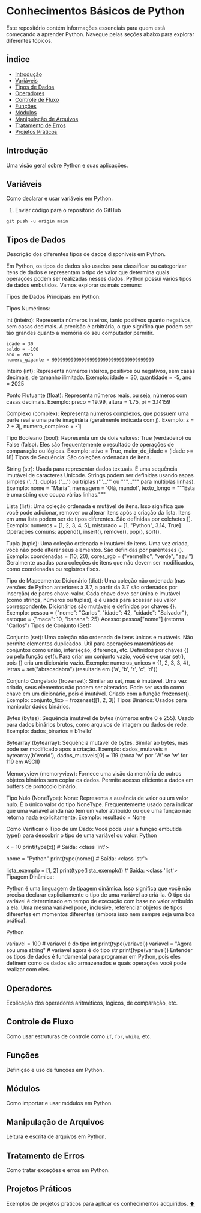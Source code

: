 
# Conhecimentos Básicos de Python

Este repositório contém informações essenciais para quem está começando a aprender Python. Navegue pelas seções abaixo para explorar diferentes tópicos.

## Índice

- [Introdução](#introdução)
- [Variáveis](#variáveis)
- [Tipos de Dados](#tipos-de-dados)
- [Operadores](#operadores)
- [Controle de Fluxo](#controle-de-fluxo)
- [Funções](#funções)
- [Módulos](#módulos)
- [Manipulação de Arquivos](#manipulação-de-arquivos)
- [Tratamento de Erros](#tratamento-de-erros)
- [Projetos Práticos](#projetos-práticos)

## Introdução
Uma visão geral sobre Python e suas aplicações.

## Variáveis
Como declarar e usar variáveis em Python.
1.  Enviar código para o repositório do GitHub
```
git push -u origin main 
```

## Tipos de Dados
Descrição dos diferentes tipos de dados disponíveis em Python.

Em Python, os tipos de dados são usados para classificar ou categorizar itens de dados e representam o tipo de valor que determina quais operações podem ser realizadas nesses dados. Python possui vários tipos de dados embutidos. Vamos explorar os mais comuns:

Tipos de Dados Principais em Python:

Tipos Numéricos:

int (inteiro): Representa números inteiros, tanto positivos quanto negativos, sem casas decimais. 
A precisão é arbitrária, o que significa que podem ser tão grandes quanto a memória do seu computador permitir.

```
idade = 30
saldo = -100
ano = 2025
numero_gigante = 99999999999999999999999999999999999999
```


Inteiro (int): Representa números inteiros, positivos ou negativos, sem casas decimais, de tamanho ilimitado.
Exemplo: idade = 30, quantidade = -5, ano = 2025

Ponto Flutuante (float): Representa números reais, ou seja, números com casas decimais.
Exemplo: preco = 19.99, altura = 1.75, pi = 3.14159

Complexo (complex): Representa números complexos, que possuem uma parte real e uma parte imaginária (geralmente indicada com j).
Exemplo: z = 2 + 3j, numero_complexo = -1j

Tipo Booleano (bool):
Representa um de dois valores: True (verdadeiro) ou False (falso). Eles são frequentemente o resultado de operações de comparação ou lógicas.
Exemplo: ativo = True, maior_de_idade = (idade >= 18)
Tipos de Sequência: São coleções ordenadas de itens.

String (str): Usada para representar dados textuais. É uma sequência imutável de caracteres Unicode. Strings podem ser definidas usando aspas simples ('...'), duplas ("...") ou triplas ('''...''' ou """...""" para múltiplas linhas).
Exemplo: nome = "Maria", mensagem = 'Olá, mundo!', texto_longo = """Esta é uma string que ocupa várias linhas."""

Lista (list): Uma coleção ordenada e mutável de itens. Isso significa que você pode adicionar, remover ou alterar itens após a criação da lista. Itens em uma lista podem ser de tipos diferentes. São definidas por colchetes [].
Exemplo: numeros = [1, 2, 3, 4, 5], misturado = [1, "Python", 3.14, True]
Operações comuns: append(), insert(), remove(), pop(), sort().

Tupla (tuple): Uma coleção ordenada e imutável de itens. Uma vez criada, você não pode alterar seus elementos. São definidas por parênteses ().
Exemplo: coordenadas = (10, 20), cores_rgb = ("vermelho", "verde", "azul")
Geralmente usadas para coleções de itens que não devem ser modificados, como coordenadas ou registros fixos.

Tipo de Mapeamento:
Dicionário (dict): Uma coleção não ordenada (nas versões de Python anteriores à 3.7, a partir da 3.7 são ordenados por inserção) de pares chave-valor. Cada chave deve ser única e imutável (como strings, números ou tuplas), e é usada para acessar seu valor correspondente. Dicionários são mutáveis e definidos por chaves {}.
Exemplo: pessoa = {"nome": "Carlos", "idade": 42, "cidade": "Salvador"}, estoque = {"maca": 10, "banana": 25}
Acesso: pessoa["nome"] (retorna "Carlos")
Tipos de Conjunto (Set):

Conjunto (set): Uma coleção não ordenada de itens únicos e mutáveis. Não permite elementos duplicados. Útil para operações matemáticas de conjuntos como união, interseção, diferença, etc. Definidos por chaves {} ou pela função set(). Para criar um conjunto vazio, você deve usar set(), pois {} cria um dicionário vazio.
Exemplo: numeros_unicos = {1, 2, 3, 3, 4}, letras = set("abracadabra") (resultaria em {'a', 'b', 'r', 'c', 'd'})

Conjunto Congelado (frozenset): Similar ao set, mas é imutável. Uma vez criado, seus elementos não podem ser alterados. Pode ser usado como chave em um dicionário, pois é imutável. Criado com a função frozenset().
Exemplo: conjunto_fixo = frozenset([1, 2, 3])
Tipos Binários: Usados para manipular dados binários.

Bytes (bytes): Sequência imutável de bytes (números entre 0 e 255). Usado para dados binários brutos, como arquivos de imagem ou dados de rede.
Exemplo: dados_binarios = b'hello'

Bytearray (bytearray): Sequência mutável de bytes. Similar ao bytes, mas pode ser modificado após a criação.
Exemplo: dados_mutaveis = bytearray(b'world'), dados_mutaveis[0] = 119 (troca 'w' por 'W' se 'w' for 119 em ASCII)

Memoryview (memoryview): Fornece uma visão da memória de outros objetos binários sem copiar os dados. Permite acesso eficiente a dados em buffers de protocolo binário.

Tipo Nulo (NoneType):
None: Representa a ausência de valor ou um valor nulo. É o único valor do tipo NoneType. Frequentemente usado para indicar que uma variável ainda não tem um valor atribuído ou que uma função não retorna nada explicitamente.
Exemplo: resultado = None

Como Verificar o Tipo de um Dado:
Você pode usar a função embutida type() para descobrir o tipo de uma variável ou valor: 
Python

x = 10
print(type(x))  # Saída: <class 'int'>

nome = "Python"
print(type(nome))  # Saída: <class 'str'>

lista_exemplo = [1, 2]
print(type(lista_exemplo))  # Saída: <class 'list'>
Tipagem Dinâmica:

Python é uma linguagem de tipagem dinâmica. Isso significa que você não precisa declarar explicitamente o tipo de uma variável ao criá-la. O tipo da variável é determinado em tempo de execução com base no valor atribuído a ela. Uma mesma variável pode, inclusive, referenciar objetos de tipos diferentes em momentos diferentes (embora isso nem sempre seja uma boa prática).

Python

variavel = 100      # variavel é do tipo int
print(type(variavel))
variavel = "Agora sou uma string"  # variavel agora é do tipo str
print(type(variavel))
Entender os tipos de dados é fundamental para programar em Python, pois eles definem como os dados são armazenados e quais operações você pode realizar com eles.

## Operadores
Explicação dos operadores aritméticos, lógicos, de comparação, etc.

## Controle de Fluxo
Como usar estruturas de controle como `if`, `for`, `while`, etc.

## Funções
Definição e uso de funções em Python.

## Módulos
Como importar e usar módulos em Python.

## Manipulação de Arquivos
Leitura e escrita de arquivos em Python.

## Tratamento de Erros
Como tratar exceções e erros em Python.

## Projetos Práticos
Exemplos de projetos práticos para aplicar os conhecimentos adquiridos.
[⬆](https://github.com/ReginaldoMalaquias/Python-basico/blob/main/README.md#%C3%ADndice)

